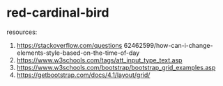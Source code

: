 # red-cardinal-bird

resources: 
1. https://stackoverflow.com/questions 62462599/how-can-i-change-elements-style-based-on-the-time-of-day 
2. https://www.w3schools.com/tags/att_input_type_text.asp
3. https://www.w3schools.com/bootstrap/bootstrap_grid_examples.asp
4. https://getbootstrap.com/docs/4.1/layout/grid/

